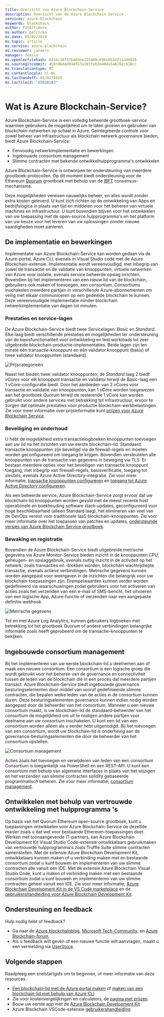 ```yaml
---
title: Overzicht van Azure Blockchain-Service
description: Overzicht van de Azure Blockchain-Service
services: azure-blockchain
keywords: blockchain
author: PatAltimore
ms.author: patricka
ms.date: 05/02/2019
ms.topic: article
ms.service: azure-blockchain
ms.reviewer: janders
manager: femila
ms.openlocfilehash: 4416c30f57b469ee125400c696e8b34311a94926
ms.sourcegitcommit: 4b9c06dad94dfb3a103feb2ee0da5a6202c910cc
ms.translationtype: MT
ms.contentlocale: nl-NL
ms.lasthandoff: 05/02/2019
ms.locfileid: "65028183"
---
```

# <a name="what-is-azure-blockchain-service"></a>Wat is Azure Blockchain-Service?

Azure Blockchain-Service is een volledig beheerde grootboek-service waarmee gebruikers de mogelijkheid om te laten groeien en gebruiken van blockchain-netwerken op schaal in Azure. Geïntegreerde controle voor zowel beheer van infrastructuur als blockchain netwerk governance bieden, biedt Azure Blockchain-Service:

* Eenvoudig netwerkimplementatie en bewerkingen
* Ingebouwde consortium management
* Slimme contracten met bekende ontwikkelhulpprogramma's ontwikkelen

Azure Blockchain-Service is ontworpen ter ondersteuning van meerdere grootboek-protocollen. Op dit moment biedt ondersteuning voor de Ethereum [Quorum](https://www.jpmorgan.com/Quorum) grootboek met behulp van de [IBFT](https://github.com/jpmorganchase/quorum/wiki/Quorum-Consensus) consensus-mechanisme.

Deze mogelijkheden vereisen nauwelijks beheer, en alles wordt zonder extra kosten geleverd. U kunt zich richten op de ontwikkeling van Apps en bedrijfslogica in plaats van tijd en middelen voor het beheren van virtuele machines en infrastructuur. U kunt bovendien blijven voor het ontwikkelen van uw toepassing met de open-source hulpprogramma's en het platform van uw keuze voor het leveren van uw oplossingen zonder nieuwe vaardigheden moet aanleren.

## <a name="network-deployment-and-operations"></a>De implementatie en bewerkingen

Implementatie van Azure Blockchain-Service kan worden gedaan via de Azure-portal, Azure CLI, evenals in Visual Studio code met de Azure Blockchain-extensie.  Implementatie wordt vereenvoudigd, met inbegrip van zowel de transactie en de validatie van knooppunten, virtuele netwerken van Azure voor isolatie, evenals service beheerde opslag inrichten.  Bovendien bij het implementeren van een nieuw lid van de blockchain, gebruikers ook maken of toevoegen, een consortium.  Consortiums inschakelen meerdere partijen in verschillende Azure-abonnementen om veilig met elkaar communiceren op een gedeelde blockchain te kunnen.  Deze vereenvoudigde implementatie minder blockchain netwerkimplementatie van dagen tot minuten.

### <a name="performance-and-service-tiers"></a>Prestaties en service-lagen

De Azure Blockchain-Service biedt twee Servicelagen: *Basic* en *Standard*. Elke laag biedt verschillende prestaties en mogelijkheden ter ondersteuning van de basisfunctionaliteit voor ontwikkeling en test workloads tot zeer uitgebreide blockchain-productie-implementaties. Beide lagen zijn ten minste één transactie-knooppunt en één validator knooppunt (basis) of twee validator knooppunten (standaard).

![Prijscategorieën](./media/overview/pricing-tiers.png)

Naast het bieden twee validator knooppunten, de *Standard* laag 2 biedt *vCores* voor elk knooppunt transactie en validator terwijl de Basic-laag een 1 vCore-configuratie biedt.  Door het aanbieden van 2 vCores voor transactie en validatie van knooppunten, kan 1 vCore worden toegewezen aan het grootboek Quorum terwijl de resterende 1 vCore kan worden gebruikt voor andere services met betrekking tot infrastructuur, ervoor te zorgen dat optimale prestaties voor productie blockchain-werkbelastingen. Zie voor meer informatie over prijsinformatie kunt [prijzen voor Azure Blockchain Service](https://azure.microsoft.com/pricing/details/blockchain-service).

### <a name="security-and-maintenance"></a>Beveiliging en onderhoud

U hebt de mogelijkheid extra transactielogboeken knooppunten toevoegen aan uw lid na het inrichten van uw eerste blockchain-lid.  Standaard transactie knooppunten zijn beveiligd via de firewall-regels en moeten worden geconfigureerd om toegang te krijgen.  Bovendien versleutelen alle knooppunten van de transactie van gegevens in beweging via TLS.  Er bestaan meerdere opties voor het beveiligen van transactie knooppunt toegang, met inbegrip van firewall-regels, basisverificatie, toegang tot sleutels, evenals Azure Active Directory-integratie. Zie voor meer informatie, [transactie knooppunten configureren](configure-transaction-nodes.md) en [toegang tot Azure Active Directory configureren](configure-aad.md).

Als een beheerde service, Azure Blockchain-Service zorgt ervoor dat uw blockchain-lid knooppunten worden gevuld met de meest recente host operationele en boekhouding software stack-updates, geconfigureerd voor hoge beschikbaarheid (alleen Standard laag), het elimineren van veel van de DevOps vereist voor traditionele IaaS blockchain-knooppunten.  Zie voor meer informatie over het toepassen van patches en updates, [ondersteunde versies van Azure Blockchain Service grootboek](ledger-versions.md).

### <a name="monitoring-and-logging"></a>Bewaking en registratie

Bovendien de Azure Blockchain-Service biedt uitgebreide metrische gegevens via Azure Monitor-Service bieden inzicht in de knooppunten CPU, geheugen- en opslaggebruik, evenals nuttig inzicht in de activiteit op het netwerk, zoals transacties en -blokken worden, blockchain wachtrijdiepte transactie, evenals actieve verbindingen.  Metrische gegevens kunnen worden aangepast voor weergaven in de inzichten die belangrijk voor uw blockchain-toepassingen zijn.  Drempelwaarden kunnen verder worden gedefinieerd via waarschuwingen zodat gebruikers voor het activeren van acties zoals het verzenden van een e-mail of SMS-bericht, het uitvoeren van een logische App, Azure-functie of verzenden naar een aangepaste definitie webhook.

![Metrische gegevens](./media/overview/metrics.png)

Tot en met Azure Log Analytics, kunnen gebruikers logboeken met betrekking tot het grootboek Quorum of andere verbindingen belangrijke informatie zoals heeft geprobeerd om de transactie-knooppunten te bekijken.

## <a name="built-in-consortium-management"></a>Ingebouwde consortium management

Bij het implementeren van uw eerste blockchain-lid u deelnemen aan of maak een nieuwe consortium.  Een consortium is een logische groep die wordt gebruikt voor het beheren van de governance en connectiviteit tussen de leden van de blockchain die in een proces dat meerdere partijen transact.  Azure Blockchain-Service biedt ingebouwde governance besturingselementen door middel van vooraf gedefinieerde slimme contracten, die bepalen welke leden van de acties in de consortium kunnen duren.  Deze besturingselementen governance kunnen indien nodig worden aangepast door de beheerder van het consortium. Wanneer u een nieuwe consortium maakt, is uw blockchain-lid de standaard-beheerder van het consortium de mogelijkheid om uit te nodigen andere partijen voor deelname aan uw consortium inschakelen.  U kunt een lid van een consortium worden alleen als u eerder hebt uitgenodigd.  Bij het toevoegen van een consortium, wordt uw blockchain-lid is onderhevig aan de governance-besturingselementen die door de beheerder van het consortium opstellen.

![Consortium management](./media/overview/consortium.png)

Acties zoals het toevoegen en verwijderen van leden van een consortium Consortium is toegankelijk via PowerShell en een REST-API. U kunt een consortium met behulp van algemene interfaces in plaats van het wijzigen en het verzenden van slimme contracten solidity gebaseerde programmatisch beheren. Zie voor meer informatie, [consortium management](consortium.md).

## <a name="develop-using-familiar-development-tools"></a>Ontwikkelen met behulp van vertrouwde ontwikkeling met hulpprogramma 's

Op basis van het Quorum Ethereum open-source grootboek, kunt u toepassingen ontwikkelen voor Azure Blockchain-Service de dezelfde manier zoals u dat wel voor bestaande Ethereum-toepassingen doet. Werken met toonaangevende IT-partners, kan Azure Blockchain Development Kit Visual Studio Code-extensie ontwikkelaars gebruikmaken van vertrouwde hulpprogramma's zoals Truffle Suite slimme contracten samenstellen. Met de extensie Azure Blockchain Development Kit, ontwikkelaars kunnen maken of u verbinding maken met en bestaande consortium zodat u kunt bouwen en implementeren van uw slimme contracten alle vanuit een IDE. Met de extensie Azure Blockchain Visual Studio Code, kunt u maken of verbinding maken met een bestaande consortium zodat u kunt bouwen en implementeren van uw slimme contracten geheel vanuit een IDE. Zie voor meer informatie, [Azure Blockchain Development Kit in de VS Code marketplace](http://aka.ms/vscodebcextension) en de [gebruikershandleiding voor Azure Blockchain Development Kit](http://aka.ms/vscodebcextensionwiki ).

## <a name="support-and-feedback"></a>Ondersteuning en feedback

Hulp nodig hebt of feedback?

* Ga naar de [Azure blockchainblog](https://azure.microsoft.com/blog/topics/blockchain/), [Microsoft Tech-Community](https://techcommunity.microsoft.com/t5/Blockchain/bd-p/AzureBlockchain), en [Azure Blockchain-forum](https://social.msdn.microsoft.com/Forums/home?forum=azureblockchain).
* Als u feedback wilt geven of een nieuwe functie wilt aanvragen, maakt u een vermelding via [UserVoice](https://feedback.azure.com/forums/921130-azure-blockchain-service).

## <a name="next-steps"></a>Volgende stappen

Raadpleeg een snelstartgids om te beginnen, of meer informatie van deze resources.
* [Een blockchain-lid met de Azure portal maken](create-member.md) of [maken van een blockchain-lid met behulp van Azure CLI]()
* Zie voor kostenvergelijkingen en calculators, de [pagina met prijzen](https://azure.microsoft.com/pricing/details/blockchain-service).
* Bouw uw eerste app met de [Azure Blockchain Development Kit](https://github.com/Azure-Samples/blockchain-devkit)
* Azure Blockchain VSCode-extensie [gebruikershandleiding](https://github.com/Microsoft/vscode-azure-blockchain-ethereum/wiki)
